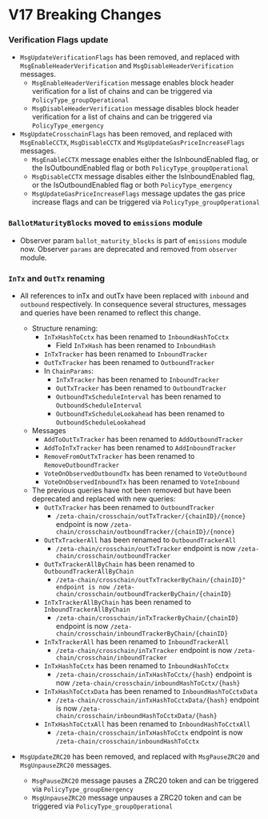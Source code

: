
# V17 Breaking Changes

### Verification Flags update

* `MsgUpdateVerificationFlags` has been removed, and replaced with `MsgEnableHeaderVerification` and `MsgDisableHeaderVerification` messages.
    * `MsgEnableHeaderVerification` message enables block header verification for a list of chains and can be triggered via `PolicyType_groupOperational`
    * `MsgDisableHeaderVerification` message disables block header verification for a list of chains and can be triggered via `PolicyType_emergency`
* `MsgUpdateCrosschainFlags` has been removed, and replaced with `MsgEnableCCTX`, `MsgDisableCCTX` and `MsgUpdateGasPriceIncreaseFlags` messages.
    * `MsgEnableCCTX` message enables either the IsInboundEnabled flag, or the IsOutboundEnabled flag or both `PolicyType_groupOperational`
    * `MsgDisableCCTX` message disables either the IsInboundEnabled flag, or the IsOutboundEnabled flag or both `PolicyType_emergency`
    * `MsgUpdateGasPriceIncreaseFlags` message updates the gas price increase flags and can be triggered via `PolicyType_groupOperational`

### `BallotMaturityBlocks` moved to `emissions` module

* Observer param `ballot_maturity_blocks` is part of `emissions` module now. Observer `params` are deprecated and removed from `observer` module.

### `InTx` and `OutTx` renaming

* All references to inTx and outTx have been replaced with `inbound` and `outbound` respectively. In consequence several structures, messages and queries have been renamed to reflect this change.
    * Structure renaming:
        * `InTxHashToCctx` has been renamed to `InboundHashToCctx`
            * Field `InTxHash` has been renamed to `InboundHash`
        * `InTxTracker` has been renamed to `InboundTracker`
        * `OutTxTracker` has been renamed to `OutboundTracker`
        * In `ChainParams`:
            * `InTxTracker` has been renamed to `InboundTracker`
            * `OutTxTracker` has been renamed to `OutboundTracker`
            * `OutboundTxScheduleInterval` has been renamed to `OutboundScheduleInterval`
            * `OutboundTxScheduleLookahead` has been renamed to `OutboundScheduleLookahead`
    * Messages
        * `AddToOutTxTracker` has been renamed to `AddOutboundTracker`
        * `AddToInTxTracker` has been renamed to `AddInboundTracker`
        * `RemoveFromOutTxTracker` has been renamed to `RemoveOutboundTracker`
        * `VoteOnObservedOutboundTx` has been renamed to `VoteOutbound`
        * `VoteOnObservedInboundTx` has been renamed to `VoteInbound`
    * The previous queries have not been removed but have been deprecated and replaced with new queries:
        * `OutTxTracker` has been renamed to `OutboundTracker`
            * `/zeta-chain/crosschain/outTxTracker/{chainID}/{nonce}` endpoint is now `/zeta-chain/crosschain/outboundTracker/{chainID}/{nonce}`
        * `OutTxTrackerAll` has been renamed to `OutboundTrackerAll`
            * `/zeta-chain/crosschain/outTxTracker` endpoint is now `/zeta-chain/crosschain/outboundTracker`
        * `OutTxTrackerAllByChain` has been renamed to `OutboundTrackerAllByChain`
            * `/zeta-chain/crosschain/outTxTrackerByChain/{chainID}" endpoint is now /zeta-chain/crosschain/outboundTrackerByChain/{chainID}`
        * `InTxTrackerAllByChain` has been renamed to `InboundTrackerAllByChain`
            * `/zeta-chain/crosschain/inTxTrackerByChain/{chainID}` endpoint is now `/zeta-chain/crosschain/inboundTrackerByChain/{chainID}`
        * `InTxTrackerAll` has been renamed to `InboundTrackerAll`
            * `/zeta-chain/crosschain/inTxTracker` endpoint is now `/zeta-chain/crosschain/inboundTracker`
        * `InTxHashToCctx` has been renamed to `InboundHashToCctx`
            * `/zeta-chain/crosschain/inTxHashToCctx/{hash}` endpoint is now `/zeta-chain/crosschain/inboundHashToCctx/{hash}`
        * `InTxHashToCctxData` has been renamed to `InboundHashToCctxData`
            * `/zeta-chain/crosschain/inTxHashToCctxData/{hash}` endpoint is now `/zeta-chain/crosschain/inboundHashToCctxData/{hash}`
        * `InTxHashToCctxAll` has been renamed to `InboundHashToCctxAll`
            * `/zeta-chain/crosschain/inTxHashToCctx` endpoint is now `/zeta-chain/crosschain/inboundHashToCctx`
          
* `MsgUpdateZRC20` has been removed, and replaced with `MsgPauseZRC20` and `MsgUnpauseZRC20` messages.
    * `MsgPauseZRC20` message pauses a ZRC20 token and can be triggered via `PolicyType_groupEmergency`
    * `MsgUnpauseZRC20` message unpauses a ZRC20 token and can be triggered via `PolicyType_groupOperational`
